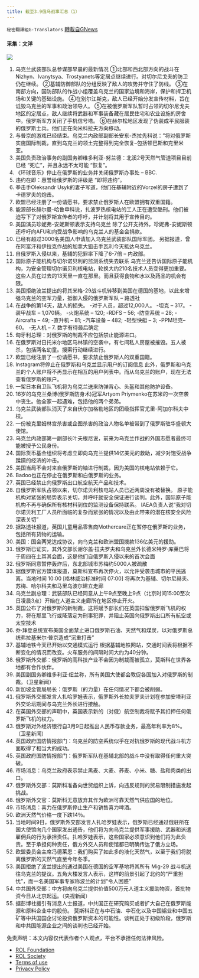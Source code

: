 ```yaml
---
title: 截至3.9俄乌战事汇总（1）
---
```

`秘密翻譯組G-Translators` [轉載自GNews](https://gnews.org/zh-hans/2130886/)

#### 采集：文洋
![](https://assets.gnews.org/wp-content/uploads/2022/03/3018b9bf-fe35-4373-8a15-9fb3bcafda80.jpg)
1. 乌克兰武装部队总参谋部早晨的最新情况
①北部和西北部方向的战斗在Nizhyn、Ivanytsya、Trostyanets等定居点继续进行。对切尔尼戈夫的防卫仍在继续。
②基辅防御部队的分组反映了敌人的攻势并守住了防线。
③在南部方向，国防部队的作战小组覆盖乌克兰的国家边境和海岸，保护和捍卫机场和关键的基础设施。
④在别尔江斯克，敌人已经开始分发宣传材料，旨在诋毁乌克兰的军事和政治领导人。
⑤在被俄罗斯军队暂时占领的切尔尼戈夫地区的定居点，敌人继续将武器和军事装备藏在居民住宅和农业设施的房舍中。俄罗斯军方关闭了手机信号塔。
⑥在赫尔松地区发现了伪装成平民服装的俄罗斯士兵。他们正在向米科拉夫方向移动。
2. 与普京的游戏已经结束。乌克兰内政部副部长安东-杰拉先科说：”将对俄罗斯实施国际制裁，直到乌克兰的领土完整得到完全恢复–包括顿巴斯和克里米亚。
3. 美国负责政治事务的副国务卿维多利亚-努兰德：北溪2号天然气管道项目目前已经 “死亡”，并且永远不太可能 “恢复”。
4. 《环球音乐》停止在俄罗斯的业务并关闭俄罗斯办事处 – BBC.
5. 违约在即：惠誉给俄罗斯的评级是 “即将违约”。
6. 拳击手Oleksandr Usyk的妻子写道，他们在基辅附近的Vorzel的房子遭到了卡德罗夫的炮击。
7. 欧盟已经注册了一份请愿书，要求禁止俄罗斯人在欧盟拥有双重国籍。
8. 能源部长赫尔曼-哈鲁申科说，扎波罗热核电站的工人正在遭受酷刑。他们被迫写下了对俄罗斯宣传者的呼吁，并计划将其用于宣传目的。
9. 美国演员珍妮弗-安妮斯顿表示支持乌克兰
除了公开支持外，珍妮弗-安妮斯顿还呼吁向AFU和向受战争影响的乌克兰人的基金会捐款。
10. 已经有超过3000名美国人申请加入乌克兰武装部队国际军团。
另据报道，曾在阿富汗和伊拉克作战的加拿大狙击手瓦利今天抵达乌克兰。
11. 自俄罗斯入侵以来，基辅的犯罪率下降了6-7倍 – 内政部。
12. 国际原子能机构与切尔诺贝利的监测系统失去联系
乌克兰还告诉国际原子能机构，为安全管理切尔诺贝利核电站，轮换大约210名技术人员变得更加重要。
这些人员在过去的13天里一直在那里。而且获得食物和水以及药品的机会有限。
13. 美国拒绝波兰提出的将其米格-29战斗机转移到美国在德国的基地，以此来增强乌克兰的空军力量，抵御入侵的俄罗斯军队 – 路透社
14. 在战争的第14天，敌人的损失。
-对于人员，超过12,000人。
-坦克 – 317。
-装甲战车 – 1,070辆。
-火炮系统 – 120;
-RDFS – 56;
-防空系统 – 28;
-Aircrafts – 49;
-直升机 – 81;
-汽车设备 – 482;
-轻型快艇 – 3;
-PPM坦克–60。
-无人机 – 7.
数字有待最后确定
15. 匈牙利总理：对俄罗斯的制裁不应包括禁止能源进口。
16. 在俄罗斯对日托米尔地区马林镇的空袭中，有七间私人房屋被摧毁。五人被杀，包括两名幼童。搜索行动继续进行。
17. 欧盟已经注册了一份请愿书，要求禁止俄罗斯人的双重国籍。
18. Instagram将停止在俄罗斯和乌克兰显示用户的订阅信息
此外，俄罗斯和乌克兰的个人账户将不再显示在相互的用户列表中。而从乌克兰的账户，现在无法查看俄罗斯的账户。
19. 一架日本自卫队飞机将为乌克兰送来防弹背心、头盔和其他防护设备。
20. 16岁的乌克兰桑博(俄罗斯防身术)冠军Artyom Priymenko在苏米的一次空袭中丧生。他全家一起遇难，包括他的两个弟弟。
21. 乌克兰武装部队消灭了来自伏尔加格勒地区的团级指挥官尤里-阿加尔科夫中校。
22. 一份被克里姆林宫杀害或企图杀害的政治人物名单被带到了俄罗斯驻华盛顿大使馆。
23. 乌克兰内政部第一副部长叶夫根尼说，前来为乌克兰作战的外国志愿者最终可能被授予公民身份。
24. 国际货币基金组织将考虑立即向乌克兰提供14亿美元的救助，减少对饱受战争蹂躏的经济的冲击。
25. 美国当局不会对来自俄罗斯的铀进行制裁，因为美国的核电站依赖于它。
26. Badoo也正在停止在俄罗斯和白俄罗斯的业务。
27. 英国已经禁止向俄罗斯出口航空航天产品和技术。
28. 自俄罗斯军队占领以来，切尔诺贝利核电站人员已近两周没有被替换。
原子能机构对紧张的局势表示关切，并呼吁就安全保证进行谈判。此外，国际原子能机构不再与确保所有核材料到位的监测设备保持联系。
IAEA负责人说“我对切尔诺贝利工厂人员所面临的复杂而紧张的情况以及由此带来的潜在核安全风险深表关切”
29. 据路透社报道，英国儿童用品零售商Mothercare正在暂停在俄罗斯的业务，包括所有货物的运输。
30. 美国：国会两党达成协议，向乌克兰和欧洲盟国拨款136亿美元的援助。
31. 俄罗斯已证实，其外交部长谢尔盖·拉夫罗夫和乌克兰外长德米特罗·库莱巴将于周四在土耳其会面，这是他们自俄罗斯入侵以来的首次会面
32. 俄罗斯同意暂停轰炸后，东北部城市苏梅约5000人被疏散
33. 据俄罗斯官方媒体报道，莫斯科宣布再次停火，以允许受袭击城市的平民逃离。当地时间 10:00 [格林威治标准时间 07:00] 将再次为基辅、切尔尼赫夫、苏梅、哈尔科夫和马里乌波尔建立走廊
34. 乌克兰副总理：武装部队已经同意从上午9点至晚上9点（北京时间15:00至次日凌晨3点）开始在人道主义走廊所在地区停止开火。
35. 英国公布了对俄罗斯的新制裁，这将赋予部长们在英国扣留俄罗斯飞机的权力，将在那里飞行或降落定为刑事犯罪，并阻止英国向俄罗斯出口所有航空或太空技术
36. 乔·拜登总统宣布美国全面禁止进口俄罗斯石油、天然气和煤炭，以对俄罗斯总统弗拉基米尔·普京造成“沉重打击”
37. 基辅地铁今天已开始以交通模式运行
根据基辅地铁网站，交通时间表将根据不断变化的情况而改变。火车服务的间隔时间大约为40分钟。
38. 俄罗斯外交部：俄罗斯的高科技产业不会因为制裁而被孤立，莫斯科在世界各地都有合作伙伴。
39. 美国副国务卿维多利亚·纽兰称，所有美国大使都会敦促各国加入对俄罗斯的制裁。（卫星新闻）
40. 新加坡金管局局长：俄罗斯（的力量）在任何情况下都会被削弱。
41. 俄罗斯外交部发言人扎哈罗娃表示，俄罗斯外长拉夫罗夫计划在参加安塔利亚外交论坛期间与乌克兰外长进行接触。
42. 在英国外交部的声明中，英国表示新的（对俄）航空制裁将赋予其扣押任何俄罗斯飞机的权力。
43. 俄罗斯对外经济银行自3月9日起推出人民币存款业务，最高年利率为8%。（卫星新闻）
44. 英国政府国防情报部门：乌克兰的防空系统似乎在对抗俄罗斯的现代战斗机方面取得了相当大的成功。
45. 英国政府国防情报部门：俄罗斯军队在基辅北部的战斗中没有取得任何重大突破。
46. 市场消息：乌克兰政府表示禁止黑麦、大麦、荞麦、小米、糖、盐和肉类的出口。
47. 俄罗斯外交部：莫斯科准备向世贸组织上诉，向违反规则的贸易限制措施发起挑战。
48. 俄罗斯外交官：莫斯科无意放弃其作为欧洲可靠天然气供应国的地位。
49. 市场消息：喜力在俄罗斯停止生产和销售喜力啤酒。
50. 欧洲天然气价格一度下跌14％。
51. 当地时间9日，俄罗斯外交部发言人扎哈罗娃表示，俄罗斯已经通过俄驻所在国大使馆向几个国家发出通告，他们将为向乌克兰提供军事援助、武器和派遣雇佣兵的行为承担责任。扎哈罗娃表示，这些国家必须意识到他们将为此负责。至于承担何种责任，俄方外交人员和使馆都已明确传达了俄方立场。
52. 欧盟委员会主席冯德莱恩：我们购买了如此多的液化天然气，以至于我们将脱离俄罗斯的天然气直至今年冬季。
53. 美国拒绝了波兰提出的通过美国在德国的空军基地将其所有 Mig-29 战斗机送往乌克兰的提议。五角大楼发言人表示，这样的前景引起了北约的“严重担忧”，而一名美国军事专家称波兰的计划“令人困惑”
54. 中共国外交部：中方将向乌克兰提供价值500万元人道主义援助物资，首批物资今日从北京起运。（央视新闻）
55. 据彭博社援引有消息人士报道，中共国正在研究购买或者扩大自己在俄罗斯能源和原料企业中的股份。
莫斯科正在与中石油、中石化以及中国铝业和中国五矿等中共国国企讨论投资俄罗斯资本的可能性。谈判正处于初级阶段，俄罗斯和中共国能源企业之间的谈判也已经开始。


 

免责声明：本文内容仅代表作者个人观点，平台不承担任何法律风险。

- [ROL Foundation](https://rolfoundation.org/)
- [ROL Society](https://rolsociety.org/)
- [Terms of use](https://gnews.org/terms-of-use-3/)
- [Privacy Policy](https://gnews.org/privacy-policy/)
